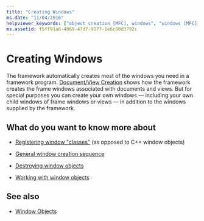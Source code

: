```yaml
---
title: "Creating Windows"
ms.date: "11/04/2016"
helpviewer_keywords: ["object creation [MFC], windows", "windows [MFC], creating", "CWnd objects [MFC]", "CWnd objects [MFC], creating"]
ms.assetid: f5ff91a6-4069-47d7-9177-1e6c80d3792c
---
```

# Creating Windows

The framework automatically creates most of the windows you need in a framework program. [Document/View Creation](../mfc/document-view-creation.md) shows how the framework creates the frame windows associated with documents and views. But for special purposes you can create your own windows — including your own child windows of frame windows or views — in addition to the windows supplied by the framework.

## What do you want to know more about

- [Registering window "classes"](../mfc/registering-window-classes.md) (as opposed to C++ window objects)

- [General window creation sequence](../mfc/general-window-creation-sequence.md)

- [Destroying window objects](../mfc/destroying-window-objects.md)

- [Working with window objects](../mfc/working-with-window-objects.md)

## See also

- [Window Objects](../mfc/window-objects.md)
